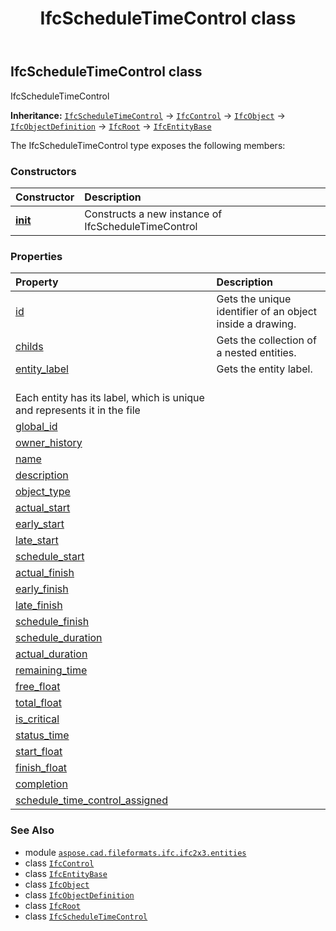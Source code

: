 ﻿---
title: IfcScheduleTimeControl class
second_title: Aspose.CAD for Python via .NET API References
description: 
type: docs
weight: 5030
url: /python-net/aspose.cad.fileformats.ifc.ifc2x3.entities/ifcscheduletimecontrol/
is_root: false
---

## IfcScheduleTimeControl class

IfcScheduleTimeControl



**Inheritance:** [`IfcScheduleTimeControl`](/cad/python-net/aspose.cad.fileformats.ifc.ifc2x3.entities/ifcscheduletimecontrol) → 
[`IfcControl`](/cad/python-net/aspose.cad.fileformats.ifc.ifc2x3.entities/ifccontrol) → 
[`IfcObject`](/cad/python-net/aspose.cad.fileformats.ifc.ifc2x3.entities/ifcobject) → 
[`IfcObjectDefinition`](/cad/python-net/aspose.cad.fileformats.ifc.ifc2x3.entities/ifcobjectdefinition) → 
[`IfcRoot`](/cad/python-net/aspose.cad.fileformats.ifc.ifc2x3.entities/ifcroot) → 
[`IfcEntityBase`](/cad/python-net/aspose.cad.fileformats.ifc/ifcentitybase)



The IfcScheduleTimeControl type exposes the following members:

### Constructors
| Constructor | Description |
| :- | :- |
| [__init__](/cad/python-net/aspose.cad.fileformats.ifc.ifc2x3.entities/ifcscheduletimecontrol/__init__/#) | Constructs a new instance of IfcScheduleTimeControl |


### Properties
| Property | Description |
| :- | :- |
| [id](/cad/python-net/aspose.cad.fileformats.ifc.ifc2x3.entities/ifcscheduletimecontrol/id) | Gets the unique identifier of an object inside a drawing. |
| [childs](/cad/python-net/aspose.cad.fileformats.ifc.ifc2x3.entities/ifcscheduletimecontrol/childs) | Gets the collection of a nested entities. |
| [entity_label](/cad/python-net/aspose.cad.fileformats.ifc.ifc2x3.entities/ifcscheduletimecontrol/entity_label) | Gets the entity label.<br/>Each entity has its label, which is unique and represents it in the file |
| [global_id](/cad/python-net/aspose.cad.fileformats.ifc.ifc2x3.entities/ifcscheduletimecontrol/global_id) |  |
| [owner_history](/cad/python-net/aspose.cad.fileformats.ifc.ifc2x3.entities/ifcscheduletimecontrol/owner_history) |  |
| [name](/cad/python-net/aspose.cad.fileformats.ifc.ifc2x3.entities/ifcscheduletimecontrol/name) |  |
| [description](/cad/python-net/aspose.cad.fileformats.ifc.ifc2x3.entities/ifcscheduletimecontrol/description) |  |
| [object_type](/cad/python-net/aspose.cad.fileformats.ifc.ifc2x3.entities/ifcscheduletimecontrol/object_type) |  |
| [actual_start](/cad/python-net/aspose.cad.fileformats.ifc.ifc2x3.entities/ifcscheduletimecontrol/actual_start) |  |
| [early_start](/cad/python-net/aspose.cad.fileformats.ifc.ifc2x3.entities/ifcscheduletimecontrol/early_start) |  |
| [late_start](/cad/python-net/aspose.cad.fileformats.ifc.ifc2x3.entities/ifcscheduletimecontrol/late_start) |  |
| [schedule_start](/cad/python-net/aspose.cad.fileformats.ifc.ifc2x3.entities/ifcscheduletimecontrol/schedule_start) |  |
| [actual_finish](/cad/python-net/aspose.cad.fileformats.ifc.ifc2x3.entities/ifcscheduletimecontrol/actual_finish) |  |
| [early_finish](/cad/python-net/aspose.cad.fileformats.ifc.ifc2x3.entities/ifcscheduletimecontrol/early_finish) |  |
| [late_finish](/cad/python-net/aspose.cad.fileformats.ifc.ifc2x3.entities/ifcscheduletimecontrol/late_finish) |  |
| [schedule_finish](/cad/python-net/aspose.cad.fileformats.ifc.ifc2x3.entities/ifcscheduletimecontrol/schedule_finish) |  |
| [schedule_duration](/cad/python-net/aspose.cad.fileformats.ifc.ifc2x3.entities/ifcscheduletimecontrol/schedule_duration) |  |
| [actual_duration](/cad/python-net/aspose.cad.fileformats.ifc.ifc2x3.entities/ifcscheduletimecontrol/actual_duration) |  |
| [remaining_time](/cad/python-net/aspose.cad.fileformats.ifc.ifc2x3.entities/ifcscheduletimecontrol/remaining_time) |  |
| [free_float](/cad/python-net/aspose.cad.fileformats.ifc.ifc2x3.entities/ifcscheduletimecontrol/free_float) |  |
| [total_float](/cad/python-net/aspose.cad.fileformats.ifc.ifc2x3.entities/ifcscheduletimecontrol/total_float) |  |
| [is_critical](/cad/python-net/aspose.cad.fileformats.ifc.ifc2x3.entities/ifcscheduletimecontrol/is_critical) |  |
| [status_time](/cad/python-net/aspose.cad.fileformats.ifc.ifc2x3.entities/ifcscheduletimecontrol/status_time) |  |
| [start_float](/cad/python-net/aspose.cad.fileformats.ifc.ifc2x3.entities/ifcscheduletimecontrol/start_float) |  |
| [finish_float](/cad/python-net/aspose.cad.fileformats.ifc.ifc2x3.entities/ifcscheduletimecontrol/finish_float) |  |
| [completion](/cad/python-net/aspose.cad.fileformats.ifc.ifc2x3.entities/ifcscheduletimecontrol/completion) |  |
| [schedule_time_control_assigned](/cad/python-net/aspose.cad.fileformats.ifc.ifc2x3.entities/ifcscheduletimecontrol/schedule_time_control_assigned) |  |



### See Also
* module [`aspose.cad.fileformats.ifc.ifc2x3.entities`](..)
* class [`IfcControl`](/cad/python-net/aspose.cad.fileformats.ifc.ifc2x3.entities/ifccontrol)
* class [`IfcEntityBase`](/cad/python-net/aspose.cad.fileformats.ifc/ifcentitybase)
* class [`IfcObject`](/cad/python-net/aspose.cad.fileformats.ifc.ifc2x3.entities/ifcobject)
* class [`IfcObjectDefinition`](/cad/python-net/aspose.cad.fileformats.ifc.ifc2x3.entities/ifcobjectdefinition)
* class [`IfcRoot`](/cad/python-net/aspose.cad.fileformats.ifc.ifc2x3.entities/ifcroot)
* class [`IfcScheduleTimeControl`](/cad/python-net/aspose.cad.fileformats.ifc.ifc2x3.entities/ifcscheduletimecontrol)
